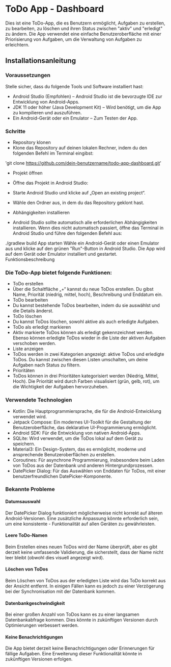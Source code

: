 # ToDo App - Dashboard

Dies ist eine ToDo-App, die es Benutzern ermöglicht, Aufgaben zu erstellen, zu bearbeiten, zu löschen und ihren Status zwischen "aktiv" und "erledigt" zu ändern. Die App verwendet eine einfache Benutzeroberfläche mit einer Priorisierung von Aufgaben, um die Verwaltung von Aufgaben zu erleichtern.

## Installationsanleitung

### Voraussetzungen
Stelle sicher, dass du folgende Tools und Software installiert hast:

- Android Studio (Empfohlen) – Android Studio ist die bevorzugte IDE zur Entwicklung von Android-Apps.
- JDK 11 oder höher (Java Development Kit) – Wird benötigt, um die App zu kompilieren und auszuführen.
- Ein Android-Gerät oder ein Emulator – Zum Testen der App.

### Schritte
- Repository klonen
- Klone das Repository auf deinen lokalen Rechner, indem du den folgenden Befehl im Terminal eingibst:

'git clone https://github.com/dein-benutzername/todo-app-dashboard.git'
- Projekt öffnen
- Öffne das Projekt in Android Studio:

- Starte Android Studio und klicke auf „Open an existing project“.
- Wähle den Ordner aus, in dem du das Repository geklont hast.
- Abhängigkeiten installieren
- Android Studio sollte automatisch alle erforderlichen Abhängigkeiten installieren. Wenn dies nicht automatisch passiert, öffne das Terminal in Android Studio und führe den folgenden Befehl aus:

./gradlew build
App starten
Wähle ein Android-Gerät oder einen Emulator aus und klicke auf den grünen "Run"-Button in Android Studio.
Die App wird auf dem Gerät oder Emulator installiert und gestartet.
Funktionsbeschreibung

### Die ToDo-App bietet folgende Funktionen:

- ToDo erstellen
- Über die Schaltfläche „+“ kannst du neue ToDos erstellen. Du gibst Name, Priorität (niedrig, mittel, hoch), Beschreibung und Enddatum ein.
- ToDo bearbeiten
- Du kannst bestehende ToDos bearbeiten, indem du sie auswählst und die Details änderst.
- ToDo löschen
- Du kannst ToDos löschen, sowohl aktive als auch erledigte Aufgaben.
- ToDo als erledigt markieren
- Aktiv markierte ToDos können als erledigt gekennzeichnet werden. Ebenso können erledigte ToDos wieder in die Liste der aktiven Aufgaben verschoben werden.
- Liste anzeigen
- ToDos werden in zwei Kategorien angezeigt: aktive ToDos und erledigte ToDos. Du kannst zwischen diesen Listen umschalten, um deine Aufgaben nach Status zu filtern.
- Prioritäten
- ToDos können in drei Prioritäten kategorisiert werden (Niedrig, Mittel, Hoch). Die Priorität wird durch Farben visualisiert (grün, gelb, rot), um die Wichtigkeit der Aufgaben hervorzuheben.

### Verwendete Technologien

- Kotlin: Die Hauptprogrammiersprache, die für die Android-Entwicklung verwendet wird.
- Jetpack Compose: Ein modernes UI-Toolkit für die Gestaltung der Benutzeroberfläche, das deklarative UI-Programmierung ermöglicht.
- Android SDK: Für die Entwicklung von nativen Android-Apps.
- SQLite: Wird verwendet, um die ToDos lokal auf dem Gerät zu speichern.
- Material3: Ein Design-System, das es ermöglicht, moderne und ansprechende Benutzeroberflächen zu erstellen.
- Coroutines: Für asynchrone Programmierung, insbesondere beim Laden von ToDos aus der Datenbank und anderen Hintergrundprozessen.
- DatePicker Dialog: Für das Auswählen von Enddaten für ToDos, mit einer benutzerfreundlichen DatePicker-Komponente.

### Bekannte Probleme

#### Datumsauswahl
Der DatePicker Dialog funktioniert möglicherweise nicht korrekt auf älteren Android-Versionen. Eine zusätzliche Anpassung könnte erforderlich sein, um eine konsistente - Funktionalität auf allen Geräten zu gewährleisten.

#### Leere ToDo-Namen
Beim Erstellen eines neuen ToDos wird der Name überprüft, aber es gibt derzeit keine umfassende Validierung, die sicherstellt, dass der Name nicht leer bleibt (obwohl dies visuell angezeigt wird).

#### Löschen von ToDos
Beim Löschen von ToDos aus der erledigten Liste wird das ToDo korrekt aus der Ansicht entfernt. In einigen Fällen kann es jedoch zu einer Verzögerung bei der Synchronisation mit der Datenbank kommen.

#### Datenbankgeschwindigkeit
Bei einer großen Anzahl von ToDos kann es zu einer langsamen Datenbankabfrage kommen. Dies könnte in zukünftigen Versionen durch Optimierungen verbessert werden.

#### Keine Benachrichtigungen
Die App bietet derzeit keine Benachrichtigungen oder Erinnerungen für fällige Aufgaben. Eine Erweiterung dieser Funktionalität könnte in zukünftigen Versionen erfolgen.

